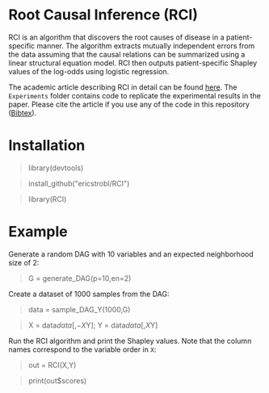 # Root Causal Inference (RCI)

RCI is an algorithm that discovers the root causes of disease in a patient-specific manner. The algorithm extracts mutually independent errors from the data assuming that the causal relations can be summarized using a linear structural equation model. RCI then outputs patient-specific Shapley values of the log-odds using logistic regression.

The academic article describing RCI in detail can be found [here](https://www.google.com). The ``Experiments`` folder contains code to replicate the experimental results in the paper. Please cite the article if you use any of the code in this repository ([Bibtex](https://www.google.com)).

# Installation

> library(devtools)

> install_github("ericstrobl/RCI")

> library(RCI)

# Example

Generate a random DAG with 10 variables and an expected neighborhood size of 2:

> G = generate_DAG(p=10,en=2)

Create a dataset of 1000 samples from the DAG:

> data = sample_DAG_Y(1000,G)

> X = data$data[,-X$Y]; Y = data$data[,X$Y]

Run the RCI algorithm and print the Shapley values. Note that the column names correspond to the variable order in `X`:

> out = RCI(X,Y)

> print(out$scores)


